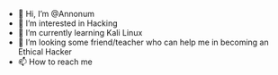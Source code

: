 - 👋 Hi, I’m @Annonum
- 👀 I’m interested in Hacking
- 🌱 I’m currently learning Kali Linux
- 💞️ I’m looking some friend/teacher who can help me in becoming an Ethical Hacker
- 📫 How to reach me 

<!---
Annonum/Annonum is a ✨ special ✨ repository because its `README.md` (this file) appears on your GitHub profile.
You can click the Preview link to take a look at your changes.
--->
